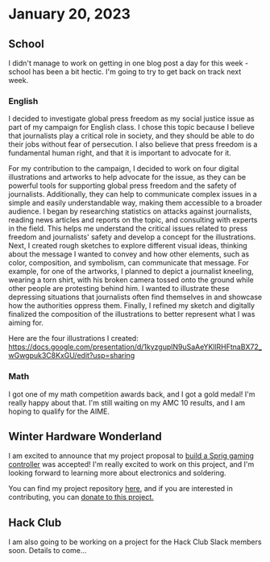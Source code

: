 # January 20, 2023

## School

I didn't manage to work on getting in one blog post a day for this week - school has been a bit hectic. I'm going to try to get back on track next week.

### English

I decided to investigate global press freedom as my social justice issue as part of my campaign for English class. I chose this topic because I believe that journalists play a critical role in society, and they should be able to do their jobs without fear of persecution. I also believe that press freedom is a fundamental human right, and that it is important to advocate for it.

For my contribution to the campaign, I decided to work on four digital illustrations and artworks to help advocate for the issue, as they can be powerful tools for supporting global press freedom and the safety of journalists. Additionally, they can help to communicate complex issues in a simple and easily understandable way, making them accessible to a broader audience. I began by researching statistics on attacks against journalists, reading news articles and reports on the topic, and consulting with experts in the field. This helps me understand the critical issues related to press freedom and journalists' safety and develop a concept for the illustrations. Next, I created rough sketches to explore different visual ideas, thinking about the message I wanted to convey and how other elements, such as color, composition, and symbolism, can communicate that message. For example, for one of the artworks, I planned to depict a journalist kneeling, wearing a torn shirt, with his broken camera tossed onto the ground while other people are protesting behind him. I wanted to illustrate these depressing situations that journalists often find themselves in and showcase how the authorities oppress them. Finally, I refined my sketch and digitally finalized the composition of the illustrations to better represent what I was aiming for.

Here are the four illustrations I created: <https://docs.google.com/presentation/d/1kyzguplN9uSaAeYKllRHFtnaBX72_wGwgpuk3C8KxGU/edit?usp=sharing>

### Math

I got one of my math competition awards back, and I got a gold medal! I'm really happy about that. I'm still waiting on my AMC 10 results, and I am hoping to qualify for the AIME.

## Winter Hardware Wonderland

I am excited to announce that my project proposal to [build a Sprig gaming controller](https://github.com/hackclub/winter/pull/367) was accepted! I'm really excited to work on this project, and I'm looking forward to learning more about electronics and soldering.

You can find my project repository [here](https://github.com/cytronicoder/sprig-gaming-controller), and if you are interested in contributing, you can [donate to this project.](https://bank.hackclub.com/donations/start/sprig-gaming-controller)

## Hack Club

I am also going to be working on a project for the Hack Club Slack members soon. Details to come...
